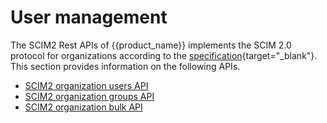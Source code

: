 # User management

The SCIM2 Rest APIs of {{product_name}} implements the SCIM 2.0 protocol for organizations according to the [specification](https://datatracker.ietf.org/doc/html/rfc7644){target="_blank"}. This section provides information on the following APIs.

- [SCIM2 organization users API]({{base_path}}/apis/organization-apis/scim2/scim2-org-user-mgt/)
- [SCIM2 organization groups API]({{base_path}}/apis/organization-apis/scim2/scim2-org-group-mgt/)
- [SCIM2 organization bulk API]({{base_path}}/apis/organization-apis/scim2/scim2-org-bulk/)